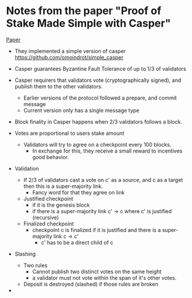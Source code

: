 # Notes from the paper "Proof of Stake Made Simple with Casper"
[Paper](https://www.scs.stanford.edu/17au-cs244b/labs/projects/moindrot_bournhonesque.pdf)

- They implemented a simple version of casper https://github.com/omoindrot/simple_casper
- Casper guarantees Byzantine Fault Tolerance of up to 1/3 of validators
- Casper requirers that validators vote (cryptographically signed), and publish them to the other validators.
    - Earlier versions of the protocol followed a prepare, and commit message
    - Current version only has a single message type
- Block finality in Casper happens when 2/3 validators follows a block.
- Votes are proportional to users stake amount
  - Validators will try to agree on a checkpoint every 100 blocks.
    - In exchange for this, they receive a small reward to incentives good behavior.

- Validation
    - If 2/3 of validators cast a vote on c' as a source, and c as a target then this is a super-majority link.
      - Fancy word for that they agree on link
    - Justified checkpoint
      - if it is the genesis block
      - if there is a super-majority link c' -> c where c' is justified (recursive)
    - Finalized checkpoint
      - checkpoint c is finalized if it is justified and there is a super-majority link c -> c' 
        - c' has to be a direct child of c
- Slashing
  - Two rules
    - Cannot publish two distinct votes on the same height
    - a validator must not vote within the span of it's other votes.
  - Deposit is destroyed (slashed) if those rules are broken

- 
